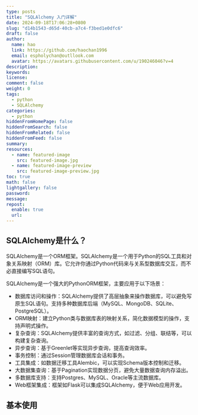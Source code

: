 ```yaml
---
type: posts
title: "SQLAlchemy 入门详解"
date: 2024-09-18T17:06:28+0800
slug: "d14b1543-d65d-40cb-a7c4-f3bed1e0dfc6"
draft: false
author: 
  name: hao
  link: https://github.com/haochan1996
  email: espholychan@outllook.com
  avatar: https://avatars.githubusercontent.com/u/190246046?v=4
description:
keywords:
license:
comment: false
weight: 0
tags:
  - python
  - SQLAlchemy
categories:
  - python
hiddenFromHomePage: false
hiddenFromSearch: false
hiddenFromRelated: false
hiddenFromFeed: false
summary:
resources:
  - name: featured-image
    src: featured-image.jpg
  - name: featured-image-preview
    src: featured-image-preview.jpg
toc: true
math: false
lightgallery: false
password:
message:
repost:
  enable: true
  url:
---
```


## SQLAlchemy是什么？

SQLAlchemy是一个ORM框架。SQLAlchemy是一个用于Python的SQL工具和对象关系映射（ORM）库。它允许你通过Python代码来与关系型数据库交互，而不必直接编写SQL语句。

SQLAlchemy是一个强大的PythonORM框架，主要应用于以下场景：
- 数据库访问和操作：SQLAlchemy提供了高层抽象来操作数据库，可以避免写原生SQL语句。支持多种数据库后端（MySQL、MongoDB、SQLite、PostgreSQL）。
- ORM映射：建立Python类与数据库表的映射关系，简化数据模型的操作，支持声明式操作。
- 复杂查询：SQLAlchemy提供丰富的查询方式，如过滤、分组、联结等，可以构建复杂查询。
- 异步查询：基于Greenlet等实现异步查询，提高查询效率。
- 事务控制：通过Session管理数据库会话和事务。
- 工具集成：如数据迁移工具Alembic，可以实现Schema版本控制和迁移。
- 大数据集查询：基于Pagination实现数据分页，避免大量数据查询内存溢出。
- 多数据库支持：支持Postgres、MySQL、Oracle等主流数据库。
- Web框架集成：框架如Flask可以集成SQLAlchemy，便于Web应用开发。

## 基本使用





